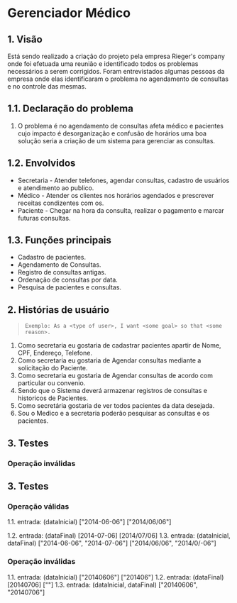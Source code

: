 # Gerenciador Médico

## 1. Visão

Está sendo realizado a criação do projeto pela empresa Rieger's company onde
foi efetuada uma reunião e identificado todos os problemas necessários a serem
corrigidos. Foram entrevistados algumas pessoas da empresa onde elas
identificaram o problema no agendamento de consultas e no controle das mesmas.

## 1.1. Declaração do problema

1. O problema é no agendamento de consultas
  afeta médico e pacientes
  cujo impacto é desorganização e confusão de horários
  uma boa solução seria a criação de um sistema para gerenciar as consultas.

## 1.2. Envolvidos

* Secretaria - Atender telefones, agendar consultas, cadastro de usuários e atendimento ao publico.
* Médico - Atender os clientes nos horários agendados e prescrever receitas condizentes com os.
* Paciente - Chegar na hora da consulta, realizar o pagamento e marcar futuras consultas.

## 1.3. Funções principais

* Cadastro de pacientes.
* Agendamento de Consultas.
* Registro de consultas antigas.
* Ordenação de consultas por data.
* Pesquisa de pacientes e consultas.

## 2. Histórias de usuário

> `Exemplo: As a <type of user>, I want <some goal> so that <some reason>.`

1. Como secretaria eu gostaria de cadastrar pacientes apartir de Nome, CPF, Endereço, Telefone.
2. Como secretaria eu gostaria de Agendar consultas mediante a solicitação do Paciente.
3. Como secretaria eu gostaria de Agendar consultas de acordo com particular ou convenio.
4. Sendo que o Sistema deverá armazenar registros de consultas e historicos de Pacientes.
5. Como secretária gostaria de ver todos pacientes da data desejada.
6. Sou o Medico e a secretaria poderão pesquisar as consultas e os pacientes.

## 3. Testes



### Operação inválidas



## 3. Testes

### Operação válidas
1.1. entrada: (dataInicial)
					["2014-06-06"]
					["2014/06/06"]
					
1.2. entrada: (dataFinal)
            [2014-07-06]
            [2014/07/06]
1.3. entrada: (dataInicial, dataFinal)
					["2014-06-06", "2014-07-06"]
					["2014/06/06", "2014/0/-06"]

### Operação inválidas

1.1.  entrada: (dataInicial)
					["20140606"]
					["201406"]
1.2. entrada: (dataFinal)
            [20140706]
            [""]
1.3. entrada: (dataInicial, dataFinal)
					["20140606", "20140706"]



